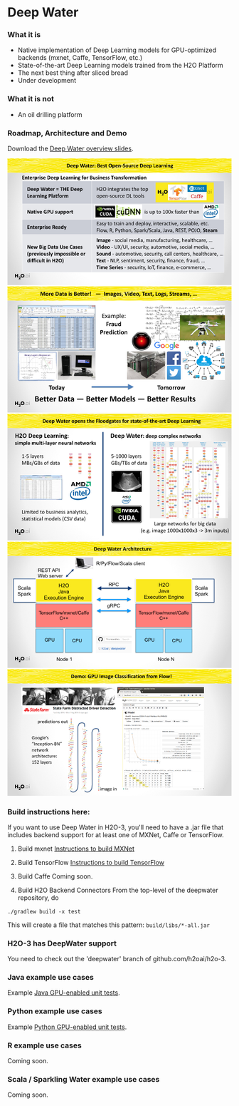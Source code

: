 # Deep Water

### What it is
* Native implementation of Deep Learning models for GPU-optimized backends (mxnet, Caffe, TensorFlow, etc.)
* State-of-the-art Deep Learning models trained from the H2O Platform
* The next best thing after sliced bread
* Under development

### What it is not
* An oil drilling platform

### Roadmap, Architecture and Demo
Download the [Deep Water overview slides](./architecture/deepwater_overview.pdf).

![](./architecture/deepwater_overview/deepwater_overview.001.jpeg "Deep Water Roadmap")
![architecture](./architecture/deepwater_overview/deepwater_overview.002.jpeg "More Data")
![architecture](./architecture/deepwater_overview/deepwater_overview.003.jpeg "Deep Water Networks")
![architecture](./architecture/deepwater_overview/deepwater_overview.004.jpeg "Deep Water Architecture")
![architecture](./architecture/deepwater_overview/deepwater_overview.005.jpeg "Deep Water Example in Flow")

### Build instructions here:
If you want to use Deep Water in H2O-3, you'll need to have a .jar file that includes backend support for at least one of MXNet, Caffe or TensorFlow.

1. Build mxnet 
[Instructions to build MXNet](https://github.com/h2oai/deepwater/tree/master/mxnet)

2. Build TensorFlow 
[Instructions to build TensorFlow](https://github.com/h2oai/deepwater/tree/master/tensorflow)

3. Build Caffe 
Coming soon.

4. Build H2O Backend Connectors
From the top-level of the deepwater repository, do
```
./gradlew build -x test
```

This will create a file that matches this pattern: `build/libs/*-all.jar`

### H2O-3 has DeepWater support
You need to check out the 'deepwater' branch of github.com/h2oai/h2o-3.

### Java example use cases
Example [Java GPU-enabled unit tests](https://github.com/h2oai/h2o-3/tree/deepwater/h2o-algos/src/test/java/hex/deepwater).

### Python example use cases
Example [Python GPU-enabled unit tests](https://github.com/h2oai/h2o-3/tree/deepwater/h2o-py/tests/testdir_algos/deepwater).

### R example use cases
Coming soon.

### Scala / Sparkling Water example use cases
Coming soon.
